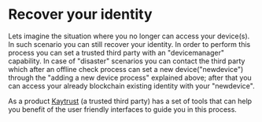 # Recover your identity

Lets imagine the situation where you no longer can access your device(s). In such scenario you can still recover your identity.
In order to perform this process you can set a trusted third party with an "devicemanager" capability. In case of "disaster" scenarios you can contact the third party which after an offline check process can set a new device("newdevice") through the "adding a new device process" explained above; after that you can access your already blockchain existing identity with your "newdevice".

As a product [Kaytrust](https://www.kaytrust.id/) (a trusted third party) has a set of tools that can help you benefit of the user friendly interfaces to guide you in this process.
